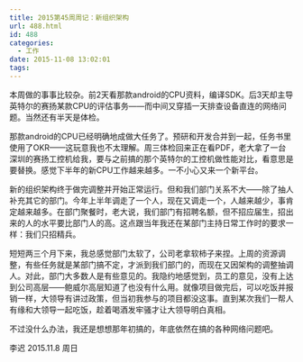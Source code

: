 ```yaml
---
title: 2015第45周周记：新组织架构
url: 488.html
id: 488
categories:
  - 工作
date: 2015-11-08 13:02:01
tags:
---
```


本周做的事事比较杂。前2天看那款android的CPU资料，编译SDK。后3天却主导英特尔的赛扬某款CPU的评估事务——而中间又穿插一天排查设备直连的网络问题。当然还有半天是体检。

<!-- more --> 

那款android的CPU已经明确地成做大任务了。预研和开发合并到一起，任务书里使用了OKR——这玩意我也不太理解。周三体检回来正在看PDF，老大拿了一台深圳的赛扬工控机给我，要与之前搞的那个英特尔的工控机做性能对比，看意思是要替换。感觉下半年的新CPU工作越来越多。一不小心又来一个新平台。 


新的组织架构终于做完调整并开始正常运行。但和我们部门关系不大——除了抽人补充其它的部门。今年上半年调走了一个人，现在又调走一个，人越来越少，事肯定越来越多。在部门聚餐时，老大说，我们部门有招聘名额，但不招应届生，招出来的人的水平要比部门人的高。这点跟当年我还在某部门主持日常工作时的要求一样：我们只招精兵。 

短短两三个月下来，我总感觉部门太软了，公司老拿软柿子来捏。上周的资源调整，有些任务就是某部门搞不定，才派到我们部门的，而现在又因架构的调整抽调人。对此，部门大多数人是有些意见的。我隐约地感觉到，员工的意见，没有上达到公司高层——鲍威尔高层知道了也没有什么用。就像项目做完后，可以吃饭并报销一样，大领导有讲过政策，但当初我参与的项目都没这事。直到某次我们一帮人有缘和大领导一起吃饭，趁着喝酒发牢骚才让大领导明白真相。 

不过没什么办法，我还是想想那年初搞的，年底依然在搞的各种网络问题吧。 

李迟 2015.11.8 周日